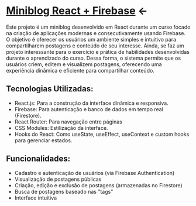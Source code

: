 # [Miniblog React + Firebase]() <-

Este projeto é um miniblog desenvolvido em React durante um curso focado na criação de aplicações modernas e consecutivamente usando Firebase. O objetivo é oferecer os usuários um ambiente simples e intuitivo para compartilharem postagens e conteúdo de seu interesse. Ainda, se faz um projeto interessante para o exercício e prática de habilidades desenvolvidas durante o aprendizado do curso. Dessa forma, o sistema permite que os usuários criem, editem e visualizem postagens, oferecendo uma experiência dinâmica e eficiente para compartilhar conteúdo.

## Tecnologias Utilizadas:

- React.js: Para a construção da interface dinâmica e responsiva.
- Firebase: Para autenticação e banco de dados em tempo real (Firestore).
- React Router: Para navegação entre páginas
- CSS Modules: Estilização da interface.
- Hooks do React: Como useState, useEffect, useContext e custom hooks para gerenciar estados.

## Funcionalidades:

- Cadastro e autenticação de usuários (via Firebase Authentication)
- Visualização de postagens públicas
- Criação, edição e exclusão de postagens (armazenadas no Firestore)
- Busca de postagens baseado nas "tags"
- Interface intuitiva
